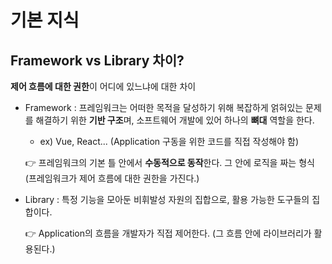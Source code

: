 # 기본 지식

## Framework vs Library 차이?
**제어 흐름에 대한 권한**이 어디에 있느냐에 대한 차이
- Framework : 프레임워크는 어떠한 목적을 달성하기 위해 복잡하게 얽혀있는 문제를 해결하기 위한 **기반 구조**며, 소프트웨어 개발에 있어 하나의 **뼈대** 역할을 한다.  
    - ex) Vue, React... (Application 구동을 위한 코드를 직접 작성해야 함)
    
    👉 프레임워크의 기본 틀 안에서 **수동적으로 동작**한다. 그 안에 로직을 짜는 형식
      (프레임워크가 제어 흐름에 대한 권한을 가진다.)
- Library : 특정 기능을 모아둔 비휘발성 자원의 집합으로, 활용 가능한 도구들의 집합이다.
  
   👉 Application의 흐름을 개발자가 직접 제어한다.
        (그 흐름 안에 라이브러리가 활용된다.)
  

